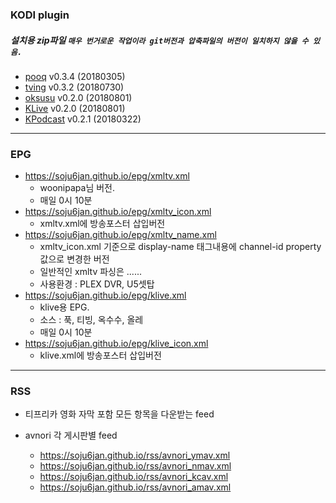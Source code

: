 ### KODI plugin
##### 설치용 zip파일 ```매우 번거로운 작업이라 git버전과 압축파일의 버전이 일치하지 않을 수 있음.```
- [pooq](https://soju6jan.github.io/kodi_plugin/plugin.video.pooq.zip) v0.3.4 (20180305)
- [tving](https://soju6jan.github.io/kodi_plugin/plugin.video.tving.zip) v0.3.2 (20180730)
- [oksusu](https://soju6jan.github.io/kodi_plugin/plugin.video.oksusu.zip) v0.2.0 (20180801)
- [KLive](https://soju6jan.github.io/kodi_plugin/plugin.video.klive.zip) v0.2.0 (20180801)
- [KPodcast](https://soju6jan.github.io/kodi_plugin/plugin.video.kpodcase.zip) v0.2.1 (20180322)

***

### EPG
- https://soju6jan.github.io/epg/xmltv.xml
  + woonipapa님 버전.
  + 매일 0시 10분
- https://soju6jan.github.io/epg/xmltv_icon.xml
  + xmltv.xml에 방송포스터 삽입버전
- https://soju6jan.github.io/epg/xmltv_name.xml
  + xmltv_icon.xml 기준으로 display-name 태그내용에 channel-id property 값으로 변경한 버전
  + 일반적인 xmltv 파싱은 ......
  + 사용환경 : PLEX DVR, U5셋탑
- https://soju6jan.github.io/epg/klive.xml
  + klive용 EPG.
  + 소스 : 푹, 티빙, 옥수수, 올레
  + 매일 0시 10분
- https://soju6jan.github.io/epg/klive_icon.xml
  + klive.xml에 방송포스터 삽입버전

***

### RSS
- 티프리카 영화 자막 포함 모든 항목을 다운받는 feed

- avnori 각 게시판별 feed
  + https://soju6jan.github.io/rss/avnori_ymav.xml
  + https://soju6jan.github.io/rss/avnori_nmav.xml
  + https://soju6jan.github.io/rss/avnori_kcav.xml
  + https://soju6jan.github.io/rss/avnori_amav.xml
